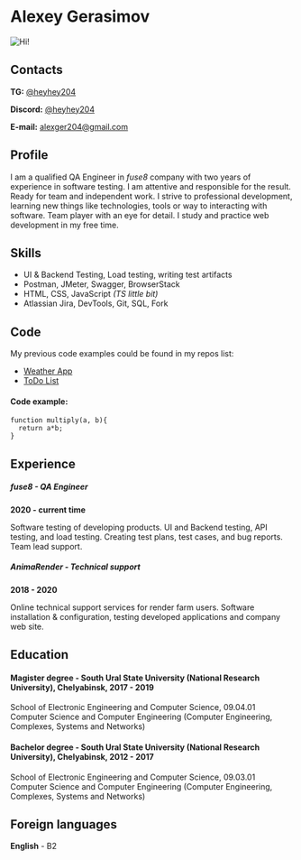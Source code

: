 # Alexey Gerasimov
![Hi!](https://img.hhcdn.ru/photo/523347376.png?t=1671111614&h=s3mzfNmJ3CMkOt4h065Hww)
## Contacts
**TG:** [@heyhey204](https://t.me/HeyHey204)

**Discord:** [@heyhey204](https://discord.com/users/508403827586629643/)

**E-mail:** [alexger204@gmail.com](mailto:alexger204@gmail.com)


## Profile
I am a qualified QA Engineer in *fuse8* company with two years of experience in software testing. I am attentive and responsible for the result. Ready for team and independent work. I strive to professional development, learning new things like technologies, tools or way to interacting with software. Team player with an eye for detail. I study and practice web development in my free time.

## Skills
- UI & Backend Testing, Load testing, writing test artifacts
- Postman, JMeter, Swagger, BrowserStack
- HTML, CSS, JavaScript *(TS little bit)*
- Atlassian Jira, DevTools, Git, SQL, Fork

## Code
My previous code examples could be found in my repos list:
- [Weather App](https://github.com/HeyHey204/weather-app)
- [ToDo List](https://github.com/HeyHey204/yet-another-todo)

#### Code example:
```
function multiply(a, b){
  return a*b;
}
```

## Experience
##### **fuse8** - *QA Engineer*
**2020 - current time**

Software testing of developing products. UI and Backend testing, API testing, and load testing. Creating test plans, test cases, and bug reports. Team lead support.

##### **AnimaRender** - *Technical support*

**2018 - 2020**

Online technical support services for render farm users. Software installation & configuration, testing developed applications and company web site.

## Education
#### **Magister degree** - South Ural State University (National Research University), Chelyabinsk, 2017 - 2019
School of Electronic Engineering and Computer Science, 09.04.01 Computer Science and Computer Engineering (Computer Engineering, Complexes, Systems and Networks)

#### **Bachelor degree** - South Ural State University (National Research University), Chelyabinsk, 2012 - 2017
School of Electronic Engineering and Computer Science, 09.03.01 Computer Science and Computer Engineering (Computer Engineering, Complexes, Systems and Networks)

## Foreign languages
**English** - B2
